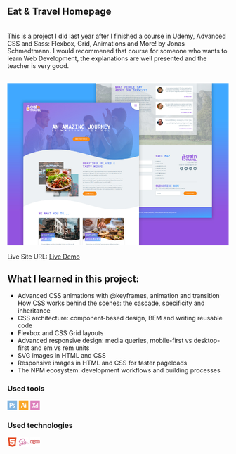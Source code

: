 ## Eat & Travel Homepage
<br />
This is a project I did last year after I finished a course in Udemy, Advanced CSS and Sass: Flexbox, Grid, Animations and More! by Jonas Schmedtmann. I would recommened that course for someone who wants to learn Web Development, the explanations are well presented and the teacher is very good.
<br />
<br />

![](project-preview.jpg)

Live Site URL: [Live Demo](https://kennyestrella-eat-and-travel.netlify.app/)

## What I learned in this project:

- Advanced CSS animations with @keyframes, animation and transition
How CSS works behind the scenes: the cascade, specificity and inheritance
- CSS architecture: component-based design, BEM and writing reusable code
- Flexbox and CSS Grid layouts
- Advanced responsive design: media queries, mobile-first vs desktop-first and em vs rem units
- SVG images in HTML and CSS
- Responsive images in HTML and CSS for faster pageloads
- The NPM ecosystem: development workflows and building processes

###  Used tools
<img width="22px" src="photoshop-plain.svg"> <img width="22px" src="illustrator-plain.svg"> <img width="22px" src="xd-plain.svg">

### Used technologies
<img width="22px" src="html5-plain.svg"> <img width="22px" src="sass-original.svg"> <img width="22px" src="npm-original-wordmark.svg">